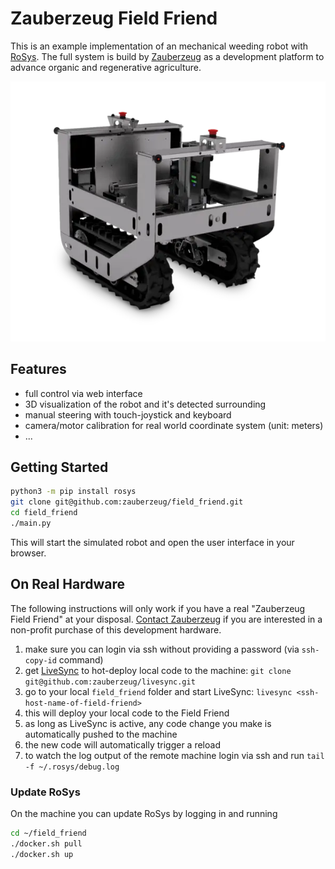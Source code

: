 # Zauberzeug Field Friend

This is an example implementation of an mechanical weeding robot with [RoSys](https://rosys.io).
The full system is build by [Zauberzeug](http://zauberzeug.com) as a development platform to advance organic and regenerative agriculture.

![](assets/field_friend.webp)

## Features

- full control via web interface
- 3D visualization of the robot and it's detected surrounding
- manual steering with touch-joystick and keyboard
- camera/motor calibration for real world coordinate system (unit: meters)
- ...

## Getting Started

```bash
python3 -m pip install rosys
git clone git@github.com:zauberzeug/field_friend.git
cd field_friend
./main.py
```

This will start the simulated robot and open the user interface in your browser.

## On Real Hardware

The following instructions will only work if you have a real "Zauberzeug Field Friend" at your disposal.
[Contact Zauberzeug](mailto:sales@zauberzeug.com) if you are interested in a non-profit purchase of this development hardware.

1. make sure you can login via ssh without providing a password (via `ssh-copy-id` command)
2. get [LiveSync](https://github.com/zauberzeug/livesync) to hot-deploy local code to the machine:
   `git clone git@github.com:zauberzeug/livesync.git`
3. go to your local `field_friend` folder and start LiveSync:
   `livesync <ssh-host-name-of-field-friend>`
4. this will deploy your local code to the Field Friend
5. as long as LiveSync is active, any code change you make is automatically pushed to the machine
6. the new code will automatically trigger a reload
7. to watch the log output of the remote machine login via ssh and run
   `tail -f ~/.rosys/debug.log`

### Update RoSys

On the machine you can update RoSys by logging in and running

```bash
cd ~/field_friend
./docker.sh pull
./docker.sh up
```
